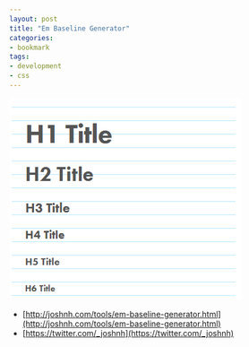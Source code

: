 ```yaml
---
layout: post
title: "Em Baseline Generator"
categories:
- bookmark
tags:
- development
- css
---
```

![Em Generator Screenshot](/images/posts/em.png)
* [http://joshnh.com/tools/em-baseline-generator.html](http://joshnh.com/tools/em-baseline-generator.html)
* [https://twitter.com/_joshnh](https://twitter.com/_joshnh)